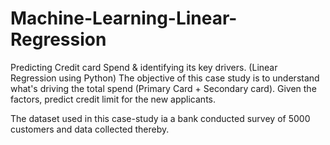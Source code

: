 # Machine-Learning-Linear-Regression
Predicting Credit card Spend &amp; identifying its key drivers. (Linear Regression using Python)
The objective of this case study is to understand what's driving the total spend (Primary Card + Secondary card). Given the factors, predict credit limit for the new applicants.

The dataset used in this case-study ia a bank conducted survey of 5000 customers and data collected thereby.
